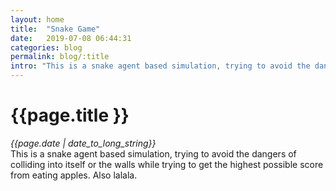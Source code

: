 ```yaml
---
layout: home
title:  "Snake Game"
date:   2019-07-08 06:44:31
categories: blog
permalink: blog/:title
intro: "This is a snake agent based simulation, trying to avoid the dangers of colliding into itself or the walls while trying to get the highest possible score from eating apples."
---
```

<h1>{{page.title }}<br></h1>
<i>{{page.date | date_to_long_string}}<br></i>
This is a snake agent based simulation, trying to avoid the dangers of colliding into itself or the walls while trying to get the highest possible score from eating apples. Also lalala.<br>
